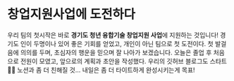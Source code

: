 # 창업지원사업에 도전하다

우리 팀의 첫시작은 바로 **경기도 청년 융합기술 창업지원 사업**에 지원하는 것입니다!
경기도 인이 두명이나 있어 좋은 기회를 얻었고, 개인이 아닌 팀으로 첫 도전이다.
첫 발걸음에 의의를 두며, 초심자의 행운을 믿으며  잘 나아가 보겠습니다.
오늘은 졸업 후 처음으로 전원이 모였고, 앞으로의 계획과 초안을 작성했다. 우리의 깃허브 블로그도 스타트 👊🏻
노션과 좀 더 친해질 것...
내일은 좀 더 타이트하게 완성시키는게 목표!


